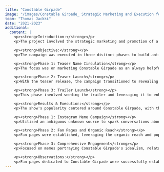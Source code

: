 ```yaml
---
title: "Constable Girpade"
image: "/images/Constable Girpade_ Strategic Marketing and Execution for a Comedy Drama Featuring Internet Sensations_1705058700734.jpeg"
team: "Thomas Jackki"
date: "2021-2023"
additional:
  content: |
    <p><strong>Introduction:</strong></p>
    <p>The project involved the strategic marketing and promotion of a comedy drama featuring multiple internet sensations and social media influencers. The objective was to maintain a humorous tone throughout the show while ensuring relatability and engaging drama.</p>

    <p><strong>Objective:</strong></p>
    <p>The campaign was executed in three distinct phases to build anticipation and generate buzz around the character, Constable Girpade.</p>

    <p><strong>Phase 1: Teaser Name Circulation</strong></p>
    <p>The focus was on marketing Constable Girpade as an always helpful and kind character without revealing his face or announcing the show. The strategy included mass circulation of the character's name to create intrigue.</p>

    <p><strong>Phase 2: Teaser Launch</strong></p>
    <p>With the teaser release, the campaign transitioned to revealing Constable Girpade's identity and emphasizing the excitement of discovering the character. The objective was to generate awareness and interest in the show.</p>

    <p><strong>Phase 3: Trailer Launch</strong></p>
    <p>This phase involved seeding the trailer and leveraging it to enhance the character's popularity. The trailer was strategically used to highlight Constable Girpade's identity, contributing to the overall success of the campaign.</p>

    <p><strong>Results & Execution:</strong></p>
    <p>The show's popularity centered around Constable Girpade, with the hashtag #ConstableGirpade prominently used throughout the campaign.</p>

    <p><strong>Phase 1: Instagram Meme Campaign</strong></p>
    <p>Utilized an ambiguous unknown source to spark conversations about Constable Girpade. Posters featuring social media influencers were created, maintaining secrecy around the character. The campaign achieved a reach of 6.5M and an engagement of 985k with 48,483 shares.</p>

    <p><strong>Phase 2: Fan Pages and Organic Reach</strong></p>
    <p>Fan pages were established, leveraging the organic reach and popularity gained from Phase 1. Comments from fan pages were strategically placed on relevant platforms. The Instagram Meme Campaign in Phase 2 reached 9.2M with an engagement of 1.8M and 79,672 shares.</p>

    <p><strong>Phase 3: Comprehensive Engagement</strong></p>
    <p>Focused on memes portraying Constable Girpade's idealism, relatability, and personal life nuances. The Instagram Meme Campaign in Phase 3 reached 32M with an engagement of 4.8M and 220k shares.</p>

    <p><strong>Observations:</strong></p>
    <p>Fan pages dedicated to Constable Girpade were successfully established. Social media users actively participated in sharing memes and creative content, organically contributing to the campaign's success. Key individuals, namely Kushaal Pawar, Chandni Bhabhda, and Neel Salekar, received significant praise on various social media platforms.</p>
---
```

